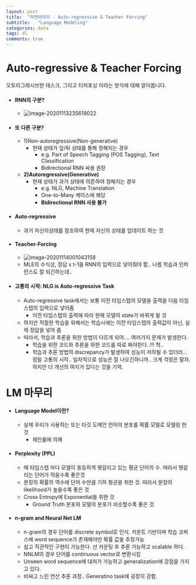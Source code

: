 ```yaml
---
layout: post
title:  "자연어처리 - Auto-regressive & Teacher Forcing"
subtitle:   "Language Modeling"
categories: data
tags: dl
comments: true
---
```

# Auto-regressive & Teacher Forcing

오토리그레시브한 테스크, 그리고 티처포싱 이라는 방식에 대해 알아봅니다.

- #### RNN의 구분?

  - ![image-20201113235619022](https://shoman2.github.io/assets/img/image-20201113235619022.png)

- #### 또 다른 구분?

  - 1)Non-autoregressive(Non-generative)
    - 현재 상태가 앞/뒤 상태를 통해 정해지는 경우
      - e.g. Part of Speech Tagging (POS Tagging), Text Classification
      - Bidirectional RNN 싸용 권장
  - **2)Autoregressive(Generative)**
    - 현재 상태가 과거 상태에 의존하여 정해지는 경우
      - e.g. NLG, Machine Translation
      - One-to-Many 케이스에 해당
      - **Bidirectional RNN 사용 불가**

- #### Auto-regressive

  - 과거 자신의상태를 참조하여 현재 자신의 상태를 업데이트 하는 것

- #### Teacher-Forcing

  - ![image-20201114001043158](https://shoman2.github.io/assets/img/image-20201114001043158.png)
  - MLE의 수식상, 정답 x t-1을 RNN의 입력으로 넣어줘야 함.. 나름 학습과 인퍼런스도 잘 되긴하는데..

- #### 고통의 시작:  NLG is Auto-regressive Task

  - Auto-regressive task에서는 보통 이전 타임스텝의 모델을 출력을 다음 타임스텝의 입력으로 넣어줌
    - 이전 타임스텝의 출력에 따라 현재 모델의 state가 바뀌게 될 것
  - 하지만 적절한 학습을 위해서는 학습시에는 이전 타임스텝의 출력값이 아닌, 실제 정답을 넣어 줌
  - 따라서, 학습과 추론을 위한 방법이 다르게 되어.... 여러가지 문제가 발생한다.
    - 학습을 위한 코드와 추론을 위한 코드를 따로 짜야한다..!!! 헉..
    - 학습과 추론 방법의 discrepancy가 발생하여 성능이 저하될 수 있더라... 정말 고통의 시작.. 일차적으로 성능은 잘 나오긴하니까.. 크게 걱정은 말자. 하지만 더 개선의 여지가 있다는 것을 기억.

# LM 마무리

- #### Language Model이란?

  - 실제 우리가 사용하는 또는 타깃 도메인 언어의 분포를 확률 모델로 모델링 한 것
    - 체인룰에 의해

- ####  Perplexity (PPL)

  - 매 타임스텝 마다 모델이 동등하게 헷갈리고 있는 평균 단어의 수. 따라서 헷갈리는 단어가 적을수록 좋은것
  - 문장의 확률의 역수에 단어 수만큼 기하 평균을 취한 것. 따라서 문장의 likelihood가 높을수록 좋은 것
  - Cross Entropy에 Exponential을 취한 것
    - Ground Truth 분포와 모델의 분포가 비슷할수록 좋은 것

- #### n-gram and Neural Net LM

  - n-gram의 경우 단어를 discrete symbol로 인식. 카운트 기반이며 학습 코퍼스에 word sequence가 존재해야만 확률 값을 추정가능
  - 쉽고 직관적인 구현이 가능한다. 선 카운팅 후 추론 가능하고 scalable 하다.
  - NNLM의 경우 단어를 continuous vector로 변환시킴
  - Unseen word sequence에 대처가 가능하고 generalization에 강점을 가지고 있다.
  - 비싸고 느린 연산 추론 과정.. Generatino task에 굉장히 강함.
